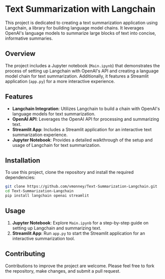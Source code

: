 # Text Summarization with Langchain

This project is dedicated to creating a text summarization application using Langchain, a library for building language model chains. It leverages OpenAI's language models to summarize large blocks of text into concise, informative summaries.

## Overview

The project includes a Jupyter notebook (`Main.ipynb`) that demonstrates the process of setting up Langchain with OpenAI's API and creating a language model chain for text summarization. Additionally, it features a Streamlit application (`app.py`) for a more interactive experience.

## Features

- **Langchain Integration**: Utilizes Langchain to build a chain with OpenAI's language models for text summarization.
- **OpenAI API**: Leverages the OpenAI API for processing and summarizing text.
- **Streamlit App**: Includes a Streamlit application for an interactive text summarization experience.
- **Jupyter Notebook**: Provides a detailed walkthrough of the setup and usage of Langchain for text summarization.

## Installation

To use this project, clone the repository and install the required dependencies:

```bash
git clone https://github.com/vmonney/Text-Summarization-Langchain.git
cd Text-Summarization-Langchain
pip install langchain openai streamlit
```

## Usage

1. **Jupyter Notebook**: Explore `Main.ipynb` for a step-by-step guide on setting up Langchain and summarizing text.
2. **Streamlit App**: Run `app.py` to start the Streamlit application for an interactive summarization tool.

## Contributing

Contributions to improve the project are welcome. Please feel free to fork the repository, make changes, and submit a pull request.